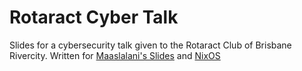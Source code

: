 # Rotaract Cyber Talk
Slides for a cybersecurity talk given to the Rotaract Club of Brisbane Rivercity. Written for [Maaslalani's Slides](https://github.com/maaslalani/slides) and [NixOS](https://nixos.org/)
